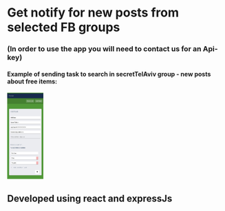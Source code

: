# Get notify for new posts from selected FB groups

### (In order to use the app you will need to contact us for an Api-key)




#### Example of sending task to search in secretTelAviv group - new posts about free items:
<img src="https://github.com/MMBass/Posdar/blob/master/data/Screenshot_20240106_212849_Chrome.jpg" alt="Screenshot1" height="200"/>

## Developed using react and expressJs
